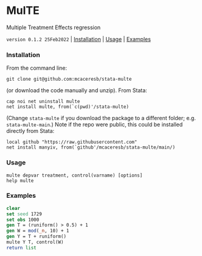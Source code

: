 MulTE
=====

<!--

    README.md
    multe.pkg
    stata.toc
    doc/multe.sthlp
    src/ado/multe.ado
    src/mata/multe.mata

-->

Multiple Treatment Effects regression

`version 0.1.2 25Feb2022` | [Installation](#installation) | [Usage](#usage) | [Examples](#examples)

### Installation

From the command line:

```
git clone git@github.com:mcaceresb/stata-multe
```

(or download the code manually and unzip). From Stata:

```
cap noi net uninstall multe
net install multe, from(`c(pwd)'/stata-multe)
```

(Change `stata-multe` if you download the package to a different
folder; e.g. `stata-multe-main`.) Note if the repo were public, this
could be installed directly from Stata:

```
local github "https://raw.githubusercontent.com"
net install manyiv, from(`github'/mcaceresb/stata-multe/main/)
```

### Usage

```
multe depvar treatment, control(varname) [options]
help multe
```

### Examples

```stata
clear
set seed 1729
set obs 1000
gen T = (runiform() > 0.5) + 1
gen W = mod(_n, 10) + 1
gen Y = T + runiform()
multe Y T, control(W)
return list
```
